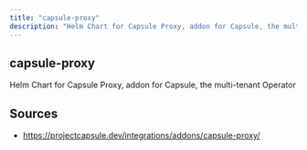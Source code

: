 ```yaml
---
title: "capsule-proxy"
description: "Helm Chart for Capsule Proxy, addon for Capsule, the multi-tenant Operator"
---
```


## capsule-proxy

Helm Chart for Capsule Proxy, addon for Capsule, the multi-tenant Operator

## Sources

- https://projectcapsule.dev/integrations/addons/capsule-proxy/
